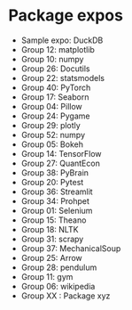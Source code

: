 # Package expos

- Sample expo: DuckDB
- Group 12: matplotlib
- Group 10: numpy
- Group 26: Docutils
- Group 22: statsmodels
- Group 40: PyTorch
- Group 17: Seaborn
- Group 04: Pillow
- Group 24: Pygame
- Group 29: plotly
- Group 52: numpy
- Group 05: Bokeh
- Group 14: TensorFlow
- Group 27: QuantEcon
- Group 38: PyBrain
- Group 20: Pytest
- Group 36: Streamlit
- Group 34: Prohpet
- Group 01: Selenium
- Group 15: Theano
- Group 18: NLTK
- Group 31: scrapy
- Group 37: MechanicalSoup
- Group 25: Arrow
- Group 28: pendulum
- Group 11: gym
- Group 06: wikipedia
- Group XX : Package xyz
